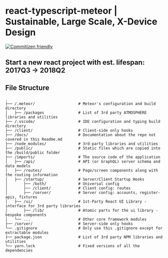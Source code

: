 react-typescript-meteor | Sustainable, Large Scale, X-Device Design
===
[![Commitizen friendly](https://img.shields.io/badge/commitizen-friendly-brightgreen.svg)](http://commitizen.github.io/cz-cli/)

Start a new react project with est. lifespan: 2017Q3 -> 2018Q2
---

## File Structure

```text
.
├── /.meteor/                   # Meteor's configuration and build directory
│   ├── /packages               # List of 3rd party ATMOSPHERE libraries and utilities
├── /.vscode/                   # IDE configuration and typing build directory
├── /client/                    # Client-side only hooks
├── /docs/                      # Documentation about the repo not covered in this Readme.md
├── /node_modules/              # 3rd-party libraries and utilities
├── /public/                    # Static files which are copied into the /build/public folder
├── /imports/                   # The source code of the application
│   ├── /api/                   # API (or GraphQL) server schema and data models
│   ├── /routes/                # Page/screen components along with the routing information
│   ├── /startup/               # Server/Client Startup Hooks
│       ├── /both/              # Universal config
│       ├── /client/            # Client config: routes
│       ├── /server/            # Server config: accounts, register-apis, fixtures
│   ├── /ui/                    # 1st-Party React UI Library - interface for 3rd party libraries
│       ├── /lib/               # Atomic parts for the ui library - bespoke components
│   └── ...                     # Other core framework modules
├── /server/                    # Server-side only hooks
└── .gitignore                  # Only use this .gitignore except for extractable modules
├── package.json                # List of 3rd party NPM libraries and utilities
└── yarn.lock                   # Fixed versions of all the dependencies
```

